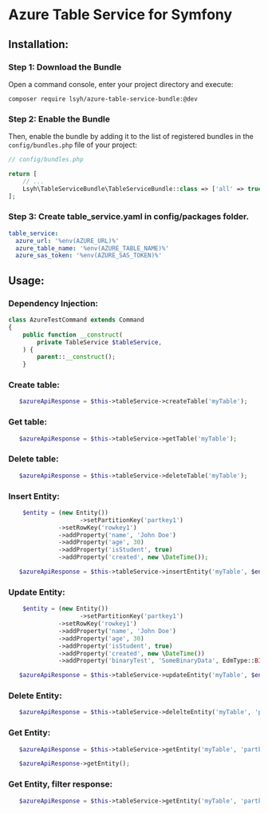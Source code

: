 # Azure Table Service for Symfony

## Installation:

### Step 1: Download the Bundle
Open a command console, enter your project directory and execute:
```console
composer require lsyh/azure-table-service-bundle:@dev
```

### Step 2: Enable the Bundle

Then, enable the bundle by adding it to the list of registered bundles
in the `config/bundles.php` file of your project:

```php
// config/bundles.php

return [
    // ...
    Lsyh\TableServiceBundle\TableServiceBundle::class => ['all' => true],
];
```

### Step 3: Create table_service.yaml in config/packages folder.
```yaml
table_service:
  azure_url: '%env(AZURE_URL)%'
  azure_table_name: '%env(AZURE_TABLE_NAME)%'
  azure_sas_token: '%env(AZURE_SAS_TOKEN)%'
```

## Usage:
### Dependency Injection:

```php
class AzureTestCommand extends Command
{
    public function __construct(
        private TableService $tableService,
    ) {
        parent::__construct();
    }
```

### Create table:
```php
   $azureApiResponse = $this->tableService->createTable('myTable');
```

### Get table:
```php
   $azureApiResponse = $this->tableService->getTable('myTable');
```

### Delete table:
```php
   $azureApiResponse = $this->tableService->deleteTable('myTable');
```

### Insert Entity:
```php
    $entity = (new Entity())
                    ->setPartitionKey('partkey1')
              ->setRowKey('rowkey1')
              ->addProperty('name', 'John Doe')
              ->addProperty('age', 30)
              ->addProperty('isStudent', true)
              ->addProperty('created', new \DateTime());

   $azureApiResponse = $this->tableService->insertEntity('myTable', $entity);
```

### Update Entity:
```php
    $entity = (new Entity())
                    ->setPartitionKey('partkey1')
              ->setRowKey('rowkey1')
              ->addProperty('name', 'John Doe')
              ->addProperty('age', 30)
              ->addProperty('isStudent', true)
              ->addProperty('created', new \DateTime())
              ->addProperty('binaryTest', 'SomeBinaryData', EdmType::BINARY);

   $azureApiResponse = $this->tableService->updateEntity('myTable', $entity);
```

### Delete Entity:
```php
   $azureApiResponse = $this->tableService->delelteEntity('myTable', 'partkey1', 'rowkey1');
```

### Get Entity:
```php
   $azureApiResponse = $this->tableService->getEntity('myTable', 'partkey1', 'rowkey1');

   $azureApiResponse->getEntity();
```

### Get Entity, filter response:
```php
   $azureApiResponse = $this->tableService->getEntity('myTable', 'partkey1', 'rowkey1', 'name', 'age');
```
